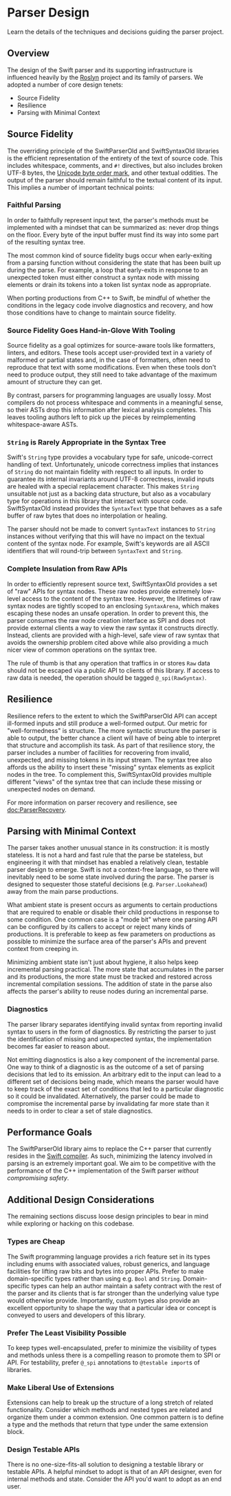 # Parser Design

Learn the details of the techniques and decisions guiding the parser project.

## Overview

The design of the Swift parser and its supporting infrastructure is influenced 
heavily by the [Roslyn][roslyn] project and its family of parsers. We 
adopted a number of core design tenets:

- Source Fidelity
- Resilience
- Parsing with Minimal Context

## Source Fidelity

The overriding principle of the SwiftParserOld and SwiftSyntaxOld libraries is the
efficient representation of the entirety of the text of source code. This
includes whitespace, comments, and `#!` directives, but also includes broken
UTF-8 bytes, the [Unicode byte order mark][BOM], and other textual oddities. 
The output of the parser should remain faithful to the textual content of its
input. This implies a number of important technical points:

### Faithful Parsing

In order to faithfully represent input text, the parser's methods must be 
implemented with a mindset that can be summarized as: never drop things on the
floor. Every byte of the input buffer must find its way into some part of the
resulting syntax tree. 

The most common kind of source fidelity bugs occur when early-exiting from a 
parsing function without considering the state that has been built up during 
the parse. For example, a loop that early-exits in response to an unexpected 
token must either construct a syntax node with missing elements
or drain its tokens into a token list syntax node as appropriate.

When porting productions from C++ to Swift, be mindful of whether the conditions
in the legacy code involve diagnostics and recovery, and how those conditions
have to change to maintain source fidelity.

### Source Fidelity Goes Hand-in-Glove With Tooling

Source fidelity as a goal optimizes for source-aware tools like formatters, 
linters, and editors. These tools accept user-provided text
in a variety of malformed or partial states and, in the case of formatters,
often need to reproduce that text with some modifications. Even when these
tools don't need to produce output, they still need to take advantage of the
maximum amount of structure they can get.

By contrast, parsers for programming languages are usually lossy. Most
compilers do not process whitespace and comments in a meaningful sense, so their
ASTs drop this information after lexical analysis completes. This leaves 
tooling authors left to pick up the pieces by reimplementing whitespace-aware
ASTs.

### `String` is Rarely Appropriate in the Syntax Tree

Swift's `String` type provides a vocabulary type for safe, unicode-correct 
handling of text. Unfortunately, unicode correctness implies that instances of 
`String` do not maintain fidelity with respect to all inputs. In order to 
guarantee its internal invariants around UTF-8 correctness, invalid inputs are 
healed with a special replacement character. This makes `String` unsuitable not
just as a backing data structure, but also as a vocabulary type for operations 
in this library that interact with source code. SwiftSyntaxOld instead provides the
`SyntaxText` type that behaves as a safe buffer of raw bytes that does no
interpolation or healing. 

The parser should not be made to convert `SyntaxText` instances to `String` 
instances without verifying that this will have no impact on the textual
content of the syntax node. For example, Swift's keywords are all ASCII 
identifiers that will round-trip between `SyntaxText` and `String`.

### Complete Insulation from Raw APIs

In order to efficiently represent source text, SwiftSyntaxOld provides a set of 
"raw" APIs for syntax nodes. These raw nodes provide extremely low-level access
to the content of the syntax tree. However, the lifetimes of raw syntax nodes
are tightly scoped to an enclosing `SyntaxArena`, which makes escaping these 
nodes an unsafe operation. In order to prevent this, the parser consumes the 
raw node creation interface as SPI and does not provide external clients a way 
to view the raw syntax it constructs directly. Instead, clients are provided 
with a high-level, safe view of raw syntax that avoids the ownership 
problem cited above while also providing a much nicer view of common operations
on the syntax tree.

The rule of thumb is that any operation that traffics in or stores `Raw`
data should not be escaped via a public API to clients of this library. If
access to raw data is needed, the operation should be tagged `@_spi(RawSyntax)`.

## Resilience

Resilience refers to the extent to which the SwiftParserOld API can accept 
ill-formed inputs and still produce a well-formed output. Our metric for
"well-formedness" is structure. The more syntactic structure the parser is able
to output, the better chance a client will have of being able to interpret
that structure and accomplish its task. As part of that resilience story, the
parser includes a number of facilities for recovering from invalid, unexpected,
and missing tokens in its input stream. The syntax tree also affords us the
ability to insert these "missing" syntax elements as explicit nodes in the tree.
To complement this, SwiftSyntaxOld provides multiple different "views" of the
syntax tree that can include these missing or unexpected nodes on demand.

For more information on parser recovery and resilience, see <doc:ParserRecovery>.

## Parsing with Minimal Context

The parser takes another unusual stance in its construction: it is mostly
stateless. It is not a hard and fast rule that the parse be stateless, but 
engineering it with that mindset has enabled a relatively clean, testable 
parser design to emerge. Swift is not a context-free language, so there will
inevitably need to be some state involved during the parse. The parser is
designed to sequester those stateful decisions (e.g. `Parser.Lookahead`) 
away from the main parse productions.

What ambient state is present occurs as arguments to certain productions that
are required to enable or disable their child productions in response to some 
condition. One common case is a "mode bit" where one parsing API can be 
configured by its callers to accept or reject many kinds of productions. It is 
preferable to keep as few parameters on productions as possible to minimize
the surface area of the parser's APIs and prevent context from creeping in.

Minimizing ambient state isn't just about hygiene, it also helps keep 
incremental parsing practical. The more state that accumulates in the parser and
its productions, the more state must be tracked and restored across incremental
compilation sessions. The addition of state in the parse also affects the
parser's ability to reuse nodes during an incremental parse.

### Diagnostics

The parser library separates identifying invalid syntax from reporting invalid 
syntax to users in the form of diagnostics. By restricting the parser to just 
the identification of missing and unexpected syntax, the implementation becomes 
far easier to reason about.

Not emitting diagnostics is also a key component of the incremental parse. One
way to think of a diagnostic is as the outcome of a set of parsing decisions
that led to its emission. An arbitrary edit to the input can lead to a different
set of decisions being made, which means the parser would have to keep track
of the exact set of conditions that led to a particular diagnostic so it could
be invalidated. Alternatively, the parser could be made to compromise the 
incremental parse by invalidating far more state than it needs to in order to 
clear a set of stale diagnostics.

## Performance Goals

The SwiftParserOld library aims to replace the C++ parser that currently resides
in the [Swift compiler][Swiftc]. As such, minimizing the latency involved in
parsing is an extremely important goal. We aim to be competitive with the
performance of the C++ implementation of the Swift parser _without compromising
safety_.

## Additional Design Considerations

The remaining sections discuss loose design principles to bear in mind while
exploring or hacking on this codebase.

### Types are Cheap

The Swift programming language provides a rich feature set in its types
including enums with associated values, robust generics, and language facilities
for lifting raw bits and bytes into proper APIs. Prefer to make domain-specific
types rather than using e.g. `Bool` and `String`. Domain-specific types can
help an author maintain a safety contract with the rest of the parser and its
clients that is far stronger than the underlying value type would otherwise
provide. Importantly, custom types also provide an excellent opportunity to 
shape the way that a particular idea or concept is conveyed to users and 
developers of this library.

### Prefer The Least Visibility Possible

To keep types well-encapsulated, prefer to minimize the visibility of types and
methods unless there is a compelling reason to promote them to SPI or API. For
testability, prefer `@_spi` annotations to `@testable import`s of libraries.

### Make Liberal Use of Extensions

Extensions can help to break up the structure of a long stretch of related
functionality. Consider which methods and nested types are related and organize
them under a common extension. One common pattern is to define a type and the
methods that return that type under the same extension block.

### Design Testable APIs

There is no one-size-fits-all solution to designing a testable library or 
testable APIs. A helpful mindset to adopt is that of an API designer, even
for internal methods and state. Consider the API you'd want to adopt as an
end user.

[roslyn]: https://github.com/dotnet/roslyn/
[BOM]: https://unicode.org/faq/utf_bom.html
[Swiftc]: https://github.com/apple/swift
